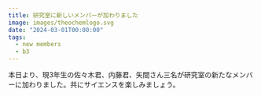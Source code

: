```yaml
---
title: 研究室に新しいメンバーが加わりました
image: images/theochemlogo.svg
date: "2024-03-01T00:00:00"
tags:
  - new members
  - b3
---
```

本日より、現3年生の佐々木君、内藤君、矢間さん三名が研究室の新たなメンバーに加わりました。共にサイエンスを楽しみましょう。